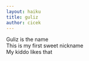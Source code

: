```yaml
---
layout: haiku
title: guliz
author: cicek
---
```


Guliz is the name<br>
This is my first sweet nickname<br>
My kiddo likes that<br>
